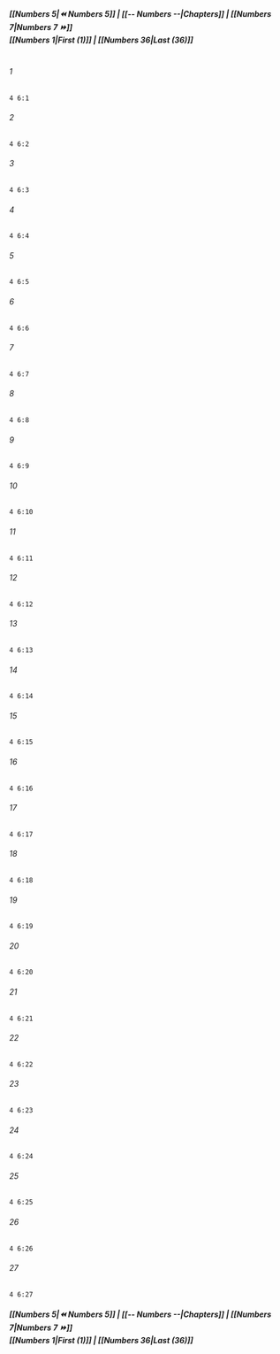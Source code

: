 
##### **[[Numbers 5|⏪ Numbers 5]] | [[-- Numbers --|Chapters]] | [[Numbers 7|Numbers 7 ⏩]]**<br>**[[Numbers 1|First (1)]] | [[Numbers 36|Last (36)]]**<br><br>

###### 1
``` verse
4 6:1
```
###### 2
``` verse
4 6:2
```
###### 3
``` verse
4 6:3
```
###### 4
``` verse
4 6:4
```
###### 5
``` verse
4 6:5
```
###### 6
``` verse
4 6:6
```
###### 7
``` verse
4 6:7
```
###### 8
``` verse
4 6:8
```
###### 9
``` verse
4 6:9
```
###### 10
``` verse
4 6:10
```
###### 11
``` verse
4 6:11
```
###### 12
``` verse
4 6:12
```
###### 13
``` verse
4 6:13
```
###### 14
``` verse
4 6:14
```
###### 15
``` verse
4 6:15
```
###### 16
``` verse
4 6:16
```
###### 17
``` verse
4 6:17
```
###### 18
``` verse
4 6:18
```
###### 19
``` verse
4 6:19
```
###### 20
``` verse
4 6:20
```
###### 21
``` verse
4 6:21
```
###### 22
``` verse
4 6:22
```
###### 23
``` verse
4 6:23
```
###### 24
``` verse
4 6:24
```
###### 25
``` verse
4 6:25
```
###### 26
``` verse
4 6:26
```
###### 27
``` verse
4 6:27
```

##### **[[Numbers 5|⏪ Numbers 5]] | [[-- Numbers --|Chapters]] | [[Numbers 7|Numbers 7 ⏩]]**<br>**[[Numbers 1|First (1)]] | [[Numbers 36|Last (36)]]**
